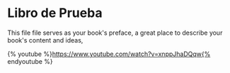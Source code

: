 # Libro de Prueba

This file file serves as your book's preface, a great place to describe your book's content and ideas,  


{% youtube %}https://www.youtube.com/watch?v=xnppJhaDQqw{% endyoutube %} 
